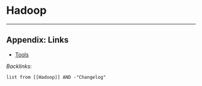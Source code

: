 # Hadoop

---

## Appendix: Links

* [Tools](../../../Tools.md)

*Backlinks:*

````dataview
list from [[Hadoop]] AND -"Changelog"
````
